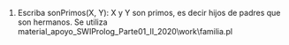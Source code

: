 1) Escriba sonPrimos(X, Y): X y Y son primos, es decir hijos de padres que son hermanos.
Se utiliza material_apoyo_SWIProlog_Parte01_II_2020\work\familia.pl

